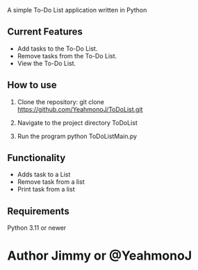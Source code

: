 A simple To-Do List application written in Python

## Current Features
- Add tasks to the To-Do List.
- Remove tasks from the To-Do List.
- View the To-Do List.

## How to use

1. Clone the repository:
   git clone https://github.com/YeahmonoJ/ToDoList.git

2. Navigate to the project directory
  ToDoList

3. Run the program python
  ToDoListMain.py

## Functionality 
- Adds task to a List
- Remove task from a list
- Print task from a list

## Requirements 
Python 3.11 or newer 

# Author Jimmy or @YeahmonoJ
